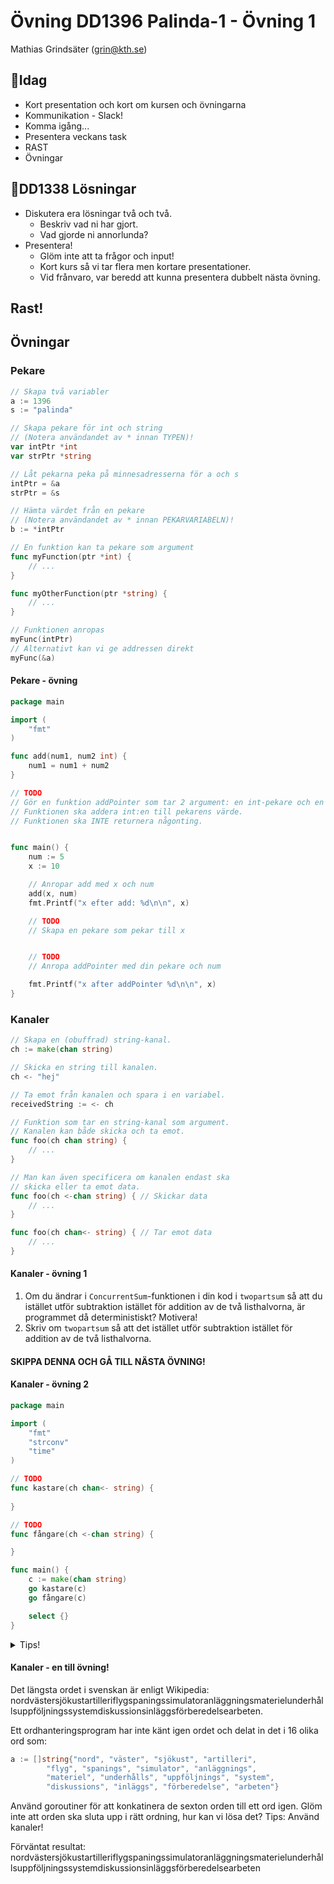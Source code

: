 # **Övning DD1396 Palinda-1 - Övning 1**
Mathias Grindsäter (grin@kth.se)

## 💬**Idag**
* Kort presentation och kort om kursen och övningarna
* Kommunikation - Slack!
* Komma igång...
* Presentera veckans task
* RAST
* Övningar

## 💬**DD1338 Lösningar**
* Diskutera era lösningar två och två.
  * Beskriv vad ni har gjort.
  * Vad gjorde ni annorlunda?
* Presentera!
  * Glöm inte att ta frågor och input!
  * Kort kurs så vi tar flera men kortare presentationer.
  * Vid frånvaro, var beredd att kunna presentera dubbelt nästa övning. 

## **Rast!**

## **Övningar**

### **Pekare**
```go
// Skapa två variabler
a := 1396
s := "palinda"

// Skapa pekare för int och string
// (Notera användandet av * innan TYPEN)!
var intPtr *int    
var strPtr *string 

// Låt pekarna peka på minnesadresserna för a och s
intPtr = &a
strPtr = &s

// Hämta värdet från en pekare
// (Notera användandet av * innan PEKARVARIABELN)!
b := *intPtr

// En funktion kan ta pekare som argument
func myFunction(ptr *int) {
    // ...
}

func myOtherFunction(ptr *string) {
    // ...
}

// Funktionen anropas
myFunc(intPtr)
// Alternativt kan vi ge addressen direkt
myFunc(&a)
```

#### **Pekare - övning**
```go
package main

import (
	"fmt"
)

func add(num1, num2 int) {
	num1 = num1 + num2
}

// TODO
// Gör en funktion addPointer som tar 2 argument: en int-pekare och en int.
// Funktionen ska addera int:en till pekarens värde.
// Funktionen ska INTE returnera någonting.


func main() {
	num := 5
	x := 10

	// Anropar add med x och num
	add(x, num)
	fmt.Printf("x efter add: %d\n\n", x)

	// TODO
	// Skapa en pekare som pekar till x


	// TODO
	// Anropa addPointer med din pekare och num

	fmt.Printf("x after addPointer %d\n\n", x)
}
```

### **Kanaler**
```go
// Skapa en (obuffrad) string-kanal.
ch := make(chan string)

// Skicka en string till kanalen.
ch <- "hej"

// Ta emot från kanalen och spara i en variabel.
receivedString := <- ch 

// Funktion som tar en string-kanal som argument.
// Kanalen kan både skicka och ta emot.
func foo(ch chan string) { 
	// ...
}

// Man kan även specificera om kanalen endast ska
// skicka eller ta emot data.
func foo(ch <-chan string) { // Skickar data 
	// ...
}

func foo(ch chan<- string) { // Tar emot data 
	// ...
}
```

#### **Kanaler - övning 1**
1. Om du ändrar i `ConcurrentSum`-funktionen i din kod i `twopartsum` så att du istället utför subtraktion istället för addition av de två listhalvorna, är programmet då deterministiskt? Motivera!
2. Skriv om `twopartsum` så att det istället utför subtraktion istället för addition av de två listhalvorna.


#### **SKIPPA DENNA OCH GÅ TILL NÄSTA ÖVNING!**
#### **Kanaler - övning 2**
```go
package main

import (
	"fmt"
	"strconv"
	"time"
)

// TODO
func kastare(ch chan<- string) {
	
}

// TODO 
func fångare(ch <-chan string) {

}

func main() {
	c := make(chan string)
	go kastare(c)
	go fångare(c)

	select {}
}
```

<details>
  <summary>Tips!</summary>

1. Använd oändliga for-loopar
2. En int kan konverteras till en sträng med funktionen `strconv.Itoa`
3. Använd `time.Sleep` för att styra hur ofta bollar kastas och hur snabbt 
texten skrivs ut efter att en boll har mottagits.

</details>

#### **Kanaler - en till övning!**
Det längsta ordet i svenskan är enligt Wikipedia: nordvästersjökustartilleriflygspaningssimulatoranläggningsmaterielunderhållsuppföljningssystemdiskussionsinläggsförberedelsearbeten.

Ett ordhanteringsprogram har inte känt igen ordet och delat in det i 16 olika ord som:
```go
a := []string{"nord", "väster", "sjökust", "artilleri",
		"flyg", "spanings", "simulator", "anläggnings",
		"materiel", "underhålls", "uppföljnings", "system",
		"diskussions", "inläggs", "förberedelse", "arbeten"}
```

Använd goroutiner för att konkatinera de sexton orden till ett ord igen. Glöm inte att orden ska sluta upp i rätt ordning, hur kan vi lösa det? Tips: Använd kanaler!

Förväntat resultat: nordvästersjökustartilleriflygspaningssimulatoranläggningsmaterielunderhållsuppföljningssystemdiskussionsinläggsförberedelsearbeten










 

